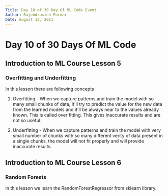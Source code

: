 ```yaml
---
Title: Day 10 of 30 Day Of ML Code Event
Author: Rajendrasinh Parmar
Date: August 12, 2021
---
```


# Day 10 of 30 Days Of ML Code

## Introduction to ML Course Lesson 5

### Overfitting and Underfitting

In this lesson there are following concepts
1. Overfitting - When we capture patterns and train the model with so many small chunks of data, It'll try to predict the value for the new data from the learned models and it'll be always near to the values already known. This is called over fitting. This gives inaccurate results and are not so useful.

2. Underfitting - When we capture patterns and train the model with very small number of chunks with so many different verity of data present in a single chunks, the model will not fit properly and will provide inaccurate results.

## Introduction to ML Course Lesson 6

### Random Forests

In this lesson we learn the RandomForestRegressor from sklearn library.